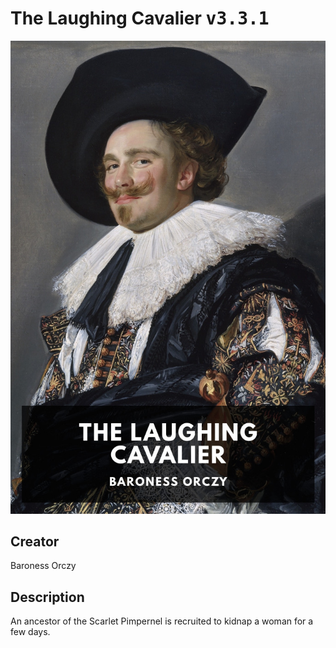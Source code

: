 
# The Laughing Cavalier <kbd>v3.3.1</kbd>

<center>
  <img src="./cover-1024.jpg"/>
</center>

## Creator
Baroness Orczy

## Description
An ancestor of the Scarlet Pimpernel is recruited to kidnap a woman for a few days.

